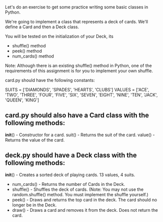 Let's do an exercise to get some practice writing some basic classes in Python. 

We're going to implement a class that represents a deck of cards. We'll define a Card and then a Deck class.

You will be tested on the initialization of your Deck, its 

- shuffle() method
- peek() method
- num_cards() method

Note: Although there is an existing shuffle() method in Python, one of the requirements of this assignment is for you to implement your own shuffle.

card.py should have the following constants:

SUITS = ['DIAMONDS', 'SPADES', 'HEARTS', 'CLUBS']
VALUES = ['ACE', 'TWO', 'THREE', 'FOUR', 'FIVE', 'SIX', 'SEVEN', 'EIGHT', 'NINE', 'TEN', 'JACK', 'QUEEN', 'KING']

## card.py should also have a Card class with the following methods:

__init__() - Constructor for a card.
suit() - Returns the suit of the card.
value() - Returns the value of the card.

## deck.py should have a Deck class with the following methods:

__init__() - Creates a sorted deck of playing cards. 13 values, 4 suits.
- num_cards() - Returns the number of Cards in the Deck.
- shuffle() - Shuffles the deck of cards. (Note: You may not use the random.shuffle() method. You must implement the shuffle yourself.)
- peek() - Draws and returns the top card in the deck. The card should no longer be in the Deck.
- draw() - Draws a card and removes it from the deck. Does not return the card.
